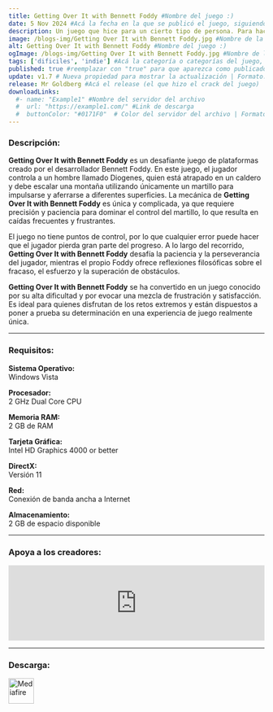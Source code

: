 ```yaml
---
title: Getting Over It with Bennett Foddy #Nombre del juego :)
date: 5 Nov 2024 #Acá la fecha en la que se publicó el juego, siguiendo este formato: Dia "30", Mes "Oct", Año "2024" = como debe quedar: 30 Oct 2024
description: Un juego que hice para un cierto tipo de persona. Para hacerles daño. #Acá una mini descripción del juego
image: /blogs-img/Getting Over It with Bennett Foddy.jpg #Nombre de la imagen, por lo general es exactamente el mismo nombre que el juego excluyendo lo ":" (Dos puntos)
alt: Getting Over It with Bennett Foddy #Nombre del juego :)
ogImage: /blogs-img/Getting Over It with Bennett Foddy.jpg #Nombre de la imagen, por lo general es exactamente el mismo nombre que el juego excluyendo lo ":" (Dos puntos)
tags: ['dificiles', 'indie'] #Acá la categoría o categorías del juego, si es más de una se coloca en este formato: ['categoría1', 'categoría2']
published: true #reemplazar con "true" para que aparezca como publicado
update: v1.7 # Nueva propiedad para mostrar la actualización | Formato: v1.0.0
release: Mr Goldberg #Acá el release (el que hizo el crack del juego) | Formato: Nicolhetti
downloadLinks:
  #- name: "Example1" #Nombre del servidor del archivo
  #  url: "https://example1.com/" #Link de descarga
  #  buttonColor: "#0171F0"  # Color del servidor del archivo | Formato hexadecimal | MediaFire: #0171F0 | Buzzheavier: #FF6600 |
---
```


<!--En VSCode seleccionando una palabra, por ejemplo: "Getting Over it with Bennett Foddy" y apretando Ctrl+F2 se seleccionan todas las palabras iguales-->

### Descripción:
**Getting Over It with Bennett Foddy** es un desafiante juego de plataformas creado por el desarrollador Bennett Foddy. En este juego, el jugador controla a un hombre llamado Diogenes, quien está atrapado en un caldero y debe escalar una montaña utilizando únicamente un martillo para impulsarse y aferrarse a diferentes superficies. La mecánica de **Getting Over It with Bennett Foddy** es única y complicada, ya que requiere precisión y paciencia para dominar el control del martillo, lo que resulta en caídas frecuentes y frustrantes.

El juego no tiene puntos de control, por lo que cualquier error puede hacer que el jugador pierda gran parte del progreso. A lo largo del recorrido, **Getting Over It with Bennett Foddy** desafía la paciencia y la perseverancia del jugador, mientras el propio Foddy ofrece reflexiones filosóficas sobre el fracaso, el esfuerzo y la superación de obstáculos. 

**Getting Over It with Bennett Foddy** se ha convertido en un juego conocido por su alta dificultad y por evocar una mezcla de frustración y satisfacción. Es ideal para quienes disfrutan de los retos extremos y están dispuestos a poner a prueba su determinación en una experiencia de juego realmente única.
<!--Prompt para Chat-GPT: Hazme una descripción para el juego "Getting Over it with Bennett Foddy" y cada que menciones "Getting Over it with Bennett Foddy" ponlo en negrita -->

---

### Requisitos:
**Sistema Operativo:**  
Windows Vista

**Procesador:**  
2 GHz Dual Core CPU

**Memoria RAM:**  
2 GB de RAM

**Tarjeta Gráfica:**  
Intel HD Graphics 4000 or better

**DirectX:**  
Versión 11

**Red:**  
Conexión de banda ancha a Internet

**Almacenamiento:**  
2 GB de espacio disponible

<!--Si falta o sobra un requisito se quita o se agrega manteniendo el mismo formato-->

---

### Apoya a los creadores:
<iframe src="https://store.steampowered.com/widget/240720/" frameborder="0" style="background-color: transparent; width: 100% !important; aspect-ratio: 646 / 190;"></iframe>

<!--Reemplazar los numeros (AppID) del juego (en este caso 2668510) por el numero (AppID) correspondiente con el juego a publicar-->
<!--El AppID se encuentra en la URL del Juego en Steam-->

---

### Descarga:

[<img src="https://gist.github.com/cxmeel/0dbc95191f239b631c3874f4ccf114e2/raw/download.svg" alt="Mediafire" height="50" />](https://www.mediafire.com/file/la8hub14f72106h/Getting_Over_It_with_Bennett_Foddy.zip/file)

<!-- # se debe reemplazar por el link de descarga-->

<!--NOMBRE-DEL-SERVICIO se debe reemplazar por el servicio donde está subido el juego-->